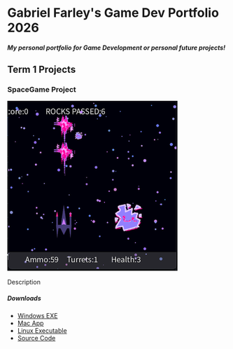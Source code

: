 # Gabriel Farley's Game Dev Portfolio 2026
##### My personal portfolio for Game Development or personal future projects!

## Term 1 Projects

### SpaceGame Project

![SpaceGame](https://github.com/Eggz-csm/Portfolio/blob/main/images/spacegame.png?raw=true)

Description

##### Downloads
* [Windows EXE](https://github.com/Eggz-csm/Portfolio/blob/main/src/SpaceGame/windows-amd64.zip)
* [Mac App](https://github.com/Eggz-csm/Portfolio/blob/main/src/SpaceGame/macos-aarch64.zip)
* [Linux Executable]()
* [Source Code]()
